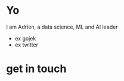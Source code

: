 # Yo
I am Adrien, a data science, ML and AI leader
- ex gojek
- ex twitter


<!---
# things I like:

NLP 
business DS
learning stuff
--->

# get in touch
